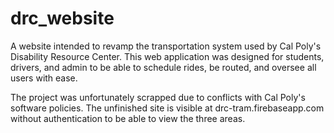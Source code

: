 # drc_website

A website intended to revamp the transportation system used by Cal Poly's Disability Resource Center. This web application was designed for students, drivers, and admin to be able to schedule rides, be routed, and oversee all users with ease.

The project was unfortunately scrapped due to conflicts with Cal Poly's software policies. The unfinished site is visible at drc-tram.firebaseapp.com without authentication to be able to view the three areas.
